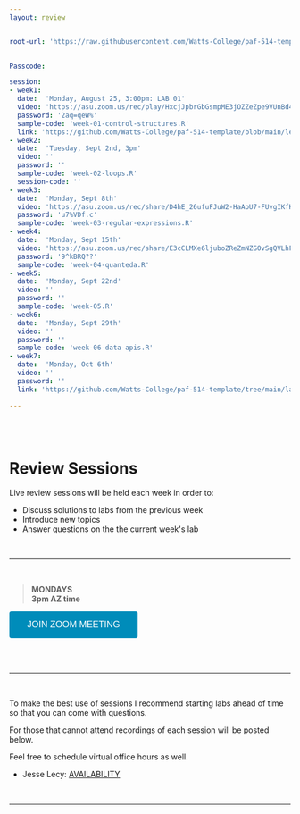 ```yaml
---
layout: review


root-url: 'https://raw.githubusercontent.com/Watts-College/paf-514-template/main/review-sessions/'

 
Passcode: 

session: 
- week1:
  date:  'Monday, August 25, 3:00pm: LAB 01'  
  video: 'https://asu.zoom.us/rec/play/HxcjJpbrGbGsmpME3jOZZeZpe9VUnBd4p4mjVoT6V4UfABh2NhO72PmuemzlBQvBy46BUGh0pZsMByhl.ubqAoItSZ1OoewY2'
  password: '2aq=qeW%'
  sample-code: 'week-01-control-structures.R' 
  link: 'https://github.com/Watts-College/paf-514-template/blob/main/lectures/ai-philosophy.pdf' 
- week2:
  date:  'Tuesday, Sept 2nd, 3pm'  
  video: '' 
  password: ''
  sample-code: 'week-02-loops.R' 
  session-code: '' 
- week3:
  date:  'Monday, Sept 8th'  
  video: 'https://asu.zoom.us/rec/share/D4hE_26ufuFJuW2-HaAoU7-FUvgIKfHBrw_5feVnB6bHJF28SuWlb3ePGkgukseG.WUoOZ2hTAzSGhlaf?startTime=1757371137000'
  password: 'u7%VDf.c'
  sample-code: 'week-03-regular-expressions.R' 
- week4:
  date:  'Monday, Sept 15th'  
  video: 'https://asu.zoom.us/rec/share/E3cCLMXe6ljuboZReZmNZG0vSgQVLhF7_oULC48WEo9ykyPLD5TC_lAtixzDjr80.NM-XBOdV89RR8IAp'
  password: '9^kBRQ??'
  sample-code: 'week-04-quanteda.R'
- week5:
  date:  'Monday, Sept 22nd'  
  video: ''
  password: ''  
  sample-code: 'week-05.R'  
- week6:
  date:  'Monday, Sept 29th'  
  video: ''
  password: ''
  sample-code: 'week-06-data-apis.R'
- week7:
  date:  'Monday, Oct 6th'  
  video: ''
  password: ''
  link: 'https://github.com/Watts-College/paf-514-template/tree/main/labs/batch-demo'

---
```




<br><br>

# Review Sessions 

Live review sessions will be held each week in order to: 

* Discuss solutions to labs from the previous week 
* Introduce new topics 
* Answer questions on the the current week's lab 


<br> 
<hr>
<br>


> **MONDAYS**    
> **3pm AZ time** 

<a href='https://asu.zoom.us/j/83509478842' target=""> <button class="zoom">JOIN ZOOM MEETING</button></a>

<br>



<!--  **Add to your calendar:** <a target="_blank" href=""><img border="0" src="https://www.google.com/calendar/images/ext/gc_button1_en.gif"></a>  -->




<br> 
<hr>
<br>


To make the best use of sessions I recommend starting labs ahead of time so that you can come with questions. 

For those that cannot attend recordings of each session will be posted below. 

Feel free to schedule virtual office hours as well.   

* Jesse Lecy: [AVAILABILITY](https://www.calendar.com/lecy/meet30/)


<br> 
<hr>
<br>
<br>





<style>
.zoom {
  background-color: #008CBA; 
  border: none;
  color: white;
  padding: 15px 32px;
  text-align: center;
  text-decoration: none;
  display: inline-block;
  font-size: 16px;
  border-radius: 4px;
}
</style>




